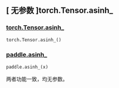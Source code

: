 ## [ 无参数 ]torch.Tensor.asinh_

### [torch.Tensor.asinh_](https://pytorch.org/docs/stable/generated/torch.Tensor.asinh_)

```python
torch.Tensor.asinh_()
```

### [paddle.asinh_]()

```python
paddle.asinh_(x)
```

两者功能一致，均无参数。
